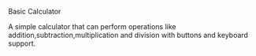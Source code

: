 Basic Calculator

A simple calculator that can perform operations like addition,subtraction,multiplication and division
with buttons and keyboard support.


